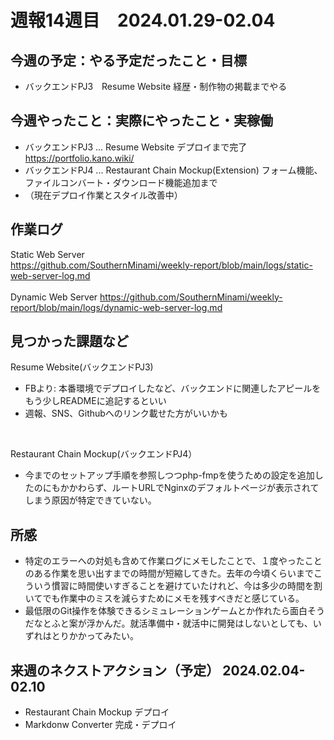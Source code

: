 
# 週報14週目　2024.01.29-02.04


## 今週の予定：やる予定だったこと・目標
- バックエンドPJ3　Resume Website 経歴・制作物の掲載までやる

## 今週やったこと：実際にやったこと・実稼働
- バックエンドPJ3 ... Resume Website デプロイまで完了 https://portfolio.kano.wiki/
- バックエンドPJ4 ... Restaurant Chain Mockup(Extension) フォーム機能、ファイルコンバート・ダウンロード機能追加まで
- （現在デプロイ作業とスタイル改善中）

## 作業ログ
Static Web Server
<br/>
https://github.com/SouthernMinami/weekly-report/blob/main/logs/static-web-server-log.md
<br/>
<br/>
Dynamic Web Server
https://github.com/SouthernMinami/weekly-report/blob/main/logs/dynamic-web-server-log.md


## 見つかった課題など
Resume Website(バックエンドPJ3)

- FBより: 本番環境でデプロイしたなど、バックエンドに関連したアピールをもう少しREADMEに追記するといい
- 週報、SNS、Githubへのリンク載せた方がいいかも 

<br/>

Restaurant Chain Mockup(バックエンドPJ4）

- 今までのセットアップ手順を参照しつつphp-fmpを使うための設定を追加したのにもかかわらず、ルートURLでNginxのデフォルトページが表示されてしまう原因が特定できていない。

## 所感
- 特定のエラーへの対処も含めて作業ログにメモしたことで、１度やったことのある作業を思い出すまでの時間が短縮してきた。去年の今頃くらいまでこういう慣習に時間使いすぎることを避けていたけれど、今は多少の時間を割いてでも作業中のミスを減らすためにメモを残すべきだと感じている。
- 最低限のGit操作を体験できるシミュレーションゲームとか作れたら面白そうだなとふと案が浮かんだ。就活準備中・就活中に開発はしないとしても、いずれはとりかかってみたい。

## 来週のネクストアクション（予定） 2024.02.04-02.10
- Restaurant Chain Mockup デプロイ
- Markdonw Converter 完成・デプロイ
<br />
